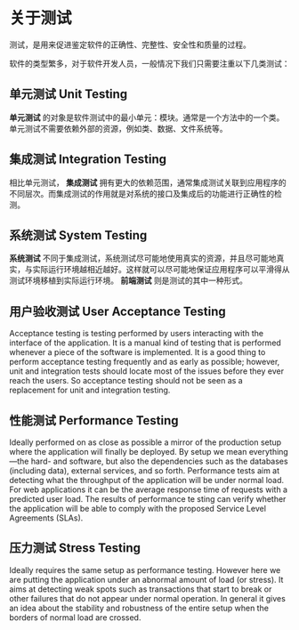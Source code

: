 关于测试
========================
测试，是用来促进鉴定软件的正确性、完整性、安全性和质量的过程。

软件的类型繁多，对于软件开发人员，一般情况下我们只需要注重以下几类测试：

单元测试 Unit Testing
------------------------
 __单元测试__ 的对象是软件测试中的最小单元：模块。通常是一个方法中的一个类。单元测试不需要依赖外部的资源，例如类、数据、文件系统等。

集成测试 Integration Testing
------------------------
相比单元测试， __集成测试__ 拥有更大的依赖范围，通常集成测试关联到应用程序的不同层次。而集成测试的作用就是对系统的接口及集成后的功能进行正确性的检测。

系统测试 System Testing
------------------------
 __系统测试__ 不同于集成测试，系统测试尽可能地使用真实的资源，并且尽可能地真实，与实际运行环境越相近越好。这样就可以尽可能地保证应用程序可以平滑得从测试环境移植到实际运行环境。
 __前端测试__ 则是测试的其中一种形式。

用户验收测试 User Acceptance Testing
------------------------
Acceptance testing is testing performed by users 
interacting with the interface of the application. It is a manual kind of testing that 
is performed whenever a piece of the software  is implemented. It is a good thing to 
perform acceptance testing frequently and as early as possible; however, unit and 
integration tests should locate most of the issues before they ever reach the users. 
So acceptance testing should not be seen as a replacement for unit and 
integration testing.

性能测试 Performance Testing
------------------------
Ideally performed on as close as possible a mirror of the 
production setup where the application will finally be deployed. By  setup we mean 
everything—the hard- and software, but also the dependencies such as the 
databases (including data), external services, and so forth. Performance tests aim 
at detecting what the throughput of the application will be under normal load. For 
web applications it can be the average response time of requests with a predicted 
user load. The results of performance te sting can verify whether the application 
will be able to comply with the proposed Service Level Agreements (SLAs).  

压力测试 Stress Testing
------------------------
Ideally requires the same setup  as performance testing. However 
here we are putting the application under an abnormal amount of load (or stress). 
It aims at detecting weak spots such as transactions that start to break or other 
failures that do not appear under normal operation. In general it gives an idea 
about the stability and robustness of the entire setup when the borders of normal 
load are crossed.
